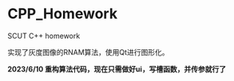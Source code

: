 # CPP_Homework
SCUT C++ homework 

实现了灰度图像的RNAM算法，使用Qt进行图形化。



**2023/6/10 重构算法代码，现在只需做好ui，写槽函数，并传参就行了**
